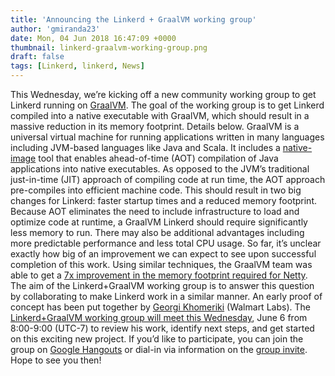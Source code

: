 ```yaml
---
title: 'Announcing the Linkerd + GraalVM working group'
author: 'gmiranda23'
date: Mon, 04 Jun 2018 16:47:09 +0000
thumbnail: linkerd-graalvm-working-group.png
draft: false
tags: [Linkerd, linkerd, News]
---
```


This Wednesday, we’re kicking off a new community working group to get Linkerd running on [GraalVM](https://www.graalvm.org/). The goal of the working group is to get Linkerd compiled into a native executable with GraalVM, which should result in a massive reduction in its memory footprint. Details below. GraalVM is a universal virtual machine for running applications written in many languages including JVM-based languages like Java and Scala. It includes a [native-image](http://www.graalvm.org/docs/reference-manual/aot-compilation/) tool that enables ahead-of-time (AOT) compilation of Java applications into native executables. As opposed to the JVM’s traditional just-in-time (JIT) approach of compiling code at run time, the AOT approach pre-compiles into efficient machine code. This should result in two big changes for Linkerd: faster startup times and a reduced memory footprint. Because AOT eliminates the need to include infrastructure to load and optimize code at runtime, a GraalVM Linkerd should require significantly less memory to run. There may also be additional advantages including more predictable performance and less total CPU usage. So far, it’s unclear exactly how big of an improvement we can expect to see upon successful completion of this work. Using similar techniques, the GraalVM team was able to get a [7x improvement in the memory footprint required for Netty](https://medium.com/graalvm/instant-netty-startup-using-graalvm-native-image-generation-ed6f14ff7692). The aim of the Linkerd+GraalVM working group is to answer this question by collaborating to make Linkerd work in a similar manner. An early proof of concept has been put together by [Georgi Khomeriki](https://github.com/flatmap13) (Walmart Labs). The [Linkerd+GraalVM working group will meet this Wednesday](https://lists.cncf.io/g/cncf-linkerd-graal-wg/message/16), June 6 from 8:00-9:00 (UTC-7) to review his work, identify next steps, and get started on this exciting new project. If you’d like to participate, you can join the group on [Google Hangouts](http://meet.google.com/gtz-htoa-mik) or dial-in via information on the [group invite](https://lists.cncf.io/g/cncf-linkerd-graal-wg/message/16). Hope to see you then!
